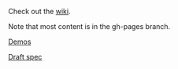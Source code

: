 Check out the [wiki](https://github.com/a11y-api/a11y-api/wiki).

Note that most content is in the gh-pages branch.

[Demos](http://a11y-api.github.io/a11y-api/demos/)

[Draft spec](http://a11y-api.github.io/a11y-api/spec/)
